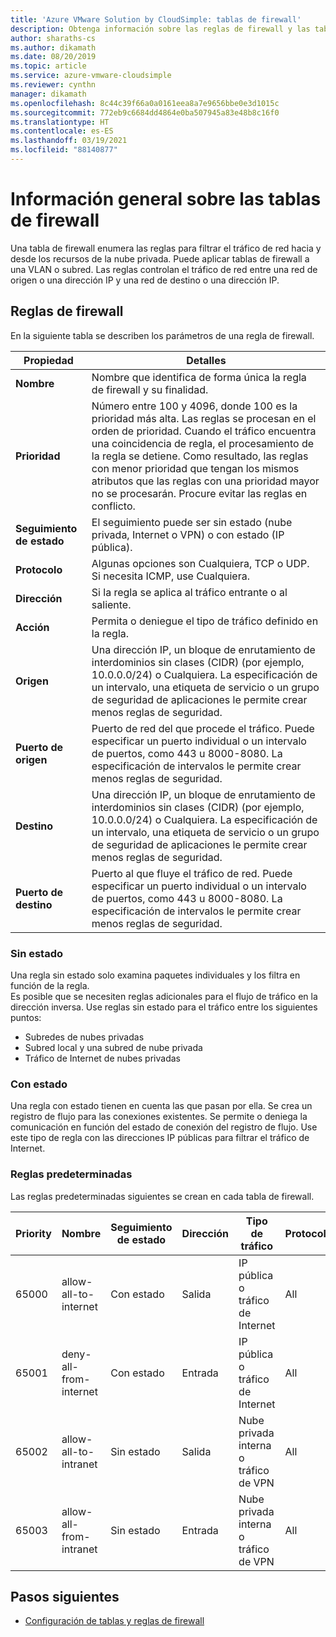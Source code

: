 ```yaml
---
title: 'Azure VMware Solution by CloudSimple: tablas de firewall'
description: Obtenga información sobre las reglas de firewall y las tablas de firewall de nube privada de CloudSimple, incluidas las reglas predeterminadas que se crean en cada tabla de firewall.
author: sharaths-cs
ms.author: dikamath
ms.date: 08/20/2019
ms.topic: article
ms.service: azure-vmware-cloudsimple
ms.reviewer: cynthn
manager: dikamath
ms.openlocfilehash: 8c44c39f66a0a0161eea8a7e9656bbe0e3d1015c
ms.sourcegitcommit: 772eb9c6684dd4864e0ba507945a83e48b8c16f0
ms.translationtype: HT
ms.contentlocale: es-ES
ms.lasthandoff: 03/19/2021
ms.locfileid: "88140877"
---
```

# <a name="firewall-tables-overview"></a>Información general sobre las tablas de firewall

Una tabla de firewall enumera las reglas para filtrar el tráfico de red hacia y desde los recursos de la nube privada. Puede aplicar tablas de firewall a una VLAN o subred. Las reglas controlan el tráfico de red entre una red de origen o una dirección IP y una red de destino o una dirección IP.

## <a name="firewall-rules"></a>Reglas de firewall

En la siguiente tabla se describen los parámetros de una regla de firewall.

| Propiedad | Detalles |
| ---------| --------|
| **Nombre** | Nombre que identifica de forma única la regla de firewall y su finalidad. |
| **Prioridad** | Número entre 100 y 4096, donde 100 es la prioridad más alta. Las reglas se procesan en el orden de prioridad. Cuando el tráfico encuentra una coincidencia de regla, el procesamiento de la regla se detiene. Como resultado, las reglas con menor prioridad que tengan los mismos atributos que las reglas con una prioridad mayor no se procesarán.  Procure evitar las reglas en conflicto. |
| **Seguimiento de estado** | El seguimiento puede ser sin estado (nube privada, Internet o VPN) o con estado (IP pública).  |
| **Protocolo** | Algunas opciones son Cualquiera, TCP o UDP. Si necesita ICMP, use Cualquiera. |
| **Dirección** | Si la regla se aplica al tráfico entrante o al saliente. |
| **Acción** | Permita o deniegue el tipo de tráfico definido en la regla. |
| **Origen** | Una dirección IP, un bloque de enrutamiento de interdominios sin clases (CIDR) (por ejemplo, 10.0.0.0/24) o Cualquiera.  La especificación de un intervalo, una etiqueta de servicio o un grupo de seguridad de aplicaciones le permite crear menos reglas de seguridad. |
| **Puerto de origen** | Puerto de red del que procede el tráfico.  Puede especificar un puerto individual o un intervalo de puertos, como 443 u 8000-8080. La especificación de intervalos le permite crear menos reglas de seguridad. |
| **Destino** | Una dirección IP, un bloque de enrutamiento de interdominios sin clases (CIDR) (por ejemplo, 10.0.0.0/24) o Cualquiera.  La especificación de un intervalo, una etiqueta de servicio o un grupo de seguridad de aplicaciones le permite crear menos reglas de seguridad.  |
| **Puerto de destino** | Puerto al que fluye el tráfico de red.  Puede especificar un puerto individual o un intervalo de puertos, como 443 u 8000-8080. La especificación de intervalos le permite crear menos reglas de seguridad.|

### <a name="stateless"></a>Sin estado

Una regla sin estado solo examina paquetes individuales y los filtra en función de la regla.  
Es posible que se necesiten reglas adicionales para el flujo de tráfico en la dirección inversa.  Use reglas sin estado para el tráfico entre los siguientes puntos:

* Subredes de nubes privadas
* Subred local y una subred de nube privada
* Tráfico de Internet de nubes privadas

### <a name="stateful"></a>Con estado

 Una regla con estado tienen en cuenta las que pasan por ella. Se crea un registro de flujo para las conexiones existentes. Se permite o deniega la comunicación en función del estado de conexión del registro de flujo.  Use este tipo de regla con las direcciones IP públicas para filtrar el tráfico de Internet.

### <a name="default-rules"></a>Reglas predeterminadas

Las reglas predeterminadas siguientes se crean en cada tabla de firewall.

|Priority|Nombre|Seguimiento de estado|Dirección|Tipo de tráfico|Protocolo|Source|Puerto de origen|Destination|Puerto de destino|Acción|
|--------|----|--------------|---------|------------|--------|------|-----------|-----------|----------------|------|
|65000|allow-all-to-internet|Con estado|Salida|IP pública o tráfico de Internet|All|Any|Any|Any|Any|Allow|
|65001|deny-all-from-internet|Con estado|Entrada|IP pública o tráfico de Internet|All|Any|Any|Any|Any|Denegar|
|65002|allow-all-to-intranet|Sin estado|Salida|Nube privada interna o tráfico de VPN|All|Any|Any|Any|Any|Allow|
|65003|allow-all-from-intranet|Sin estado|Entrada|Nube privada interna o tráfico de VPN|All|Any|Any|Any|Any|Allow|

## <a name="next-steps"></a>Pasos siguientes

* [Configuración de tablas y reglas de firewall](firewall.md)
